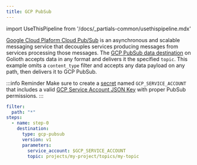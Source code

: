 ```yaml
---
title: GCP PubSub
---
```

import UseThisPipeline from '/docs/_partials-common/usethispipeline.mdx'

[Google Cloud Plaform Cloud Pub/Sub](https://cloud.google.com/pubsub) is an
asynchronous and scalable messaging service that decouples services producing
messages from services processing those messages. The [GCP PubSub data
destination](/data-routing/destinations/gcp-pubsub) on Golioth accepts data in
any format and delivers it the specified `topic`. This example omits a
`content_type` filter and accepts any data payload on any path, then delivers it
to GCP PubSub.

:::info Reminder
Make sure to create a [secret](/data-routing/secrets) named
`GCP_SERVICE_ACCOUNT` that includes a valid [GCP Service Account JSON
Key](https://cloud.google.com/iam/docs/keys-create-delete) with proper PubSub
permissions.
:::

<UseThisPipeline name="GCP PubSub" pipeline="ZmlsdGVyOgogIHBhdGg6ICIqIgpzdGVwczoKICAtIG5hbWU6IHN0ZXAtMAogICAgZGVzdGluYXRpb246CiAgICAgIHR5cGU6IGdjcC1wdWJzdWIKICAgICAgdmVyc2lvbjogdjEKICAgICAgcGFyYW1ldGVyczoKICAgICAgICBzZXJ2aWNlX2FjY291bnQ6ICRHQ1BfU0VSVklDRV9BQ0NPVU5UCiAgICAgICAgdG9waWM6IHByb2plY3RzL215LXByb2plY3QvdG9waWNzL215LXRvcGlj"/>

```yaml
filter:
  path: "*"
steps:
  - name: step-0
    destination:
      type: gcp-pubsub
      version: v1
      parameters:
        service_account: $GCP_SERVICE_ACCOUNT
        topic: projects/my-project/topics/my-topic
```


